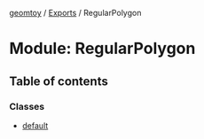 [geomtoy](../README.md) / [Exports](../modules.md) / RegularPolygon

# Module: RegularPolygon

## Table of contents

### Classes

- [default](../classes/RegularPolygon.default.md)
